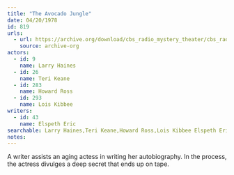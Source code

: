 ```yaml
---
title: "The Avocado Jungle"
date: 04/20/1978
id: 819
urls: 
  - url: https://archive.org/download/cbs_radio_mystery_theater/cbs_radio_mystery_theater-0801-0850.zip/cbs_radio_mystery_theater-0801-0850%2Fcbsrmt_0819_avocado_jungle.mp3
    source: archive-org
actors:  
  - id: 9
    name: Larry Haines  
  - id: 26
    name: Teri Keane  
  - id: 283
    name: Howard Ross  
  - id: 293
    name: Lois Kibbee
writers:  
  - id: 43
    name: Elspeth Eric
searchable: Larry Haines,Teri Keane,Howard Ross,Lois Kibbee Elspeth Eric
notes:  
---
```

A writer assists an aging actess in writing her autobiography. In the process, the actress divulges a deep secret that ends up on tape.